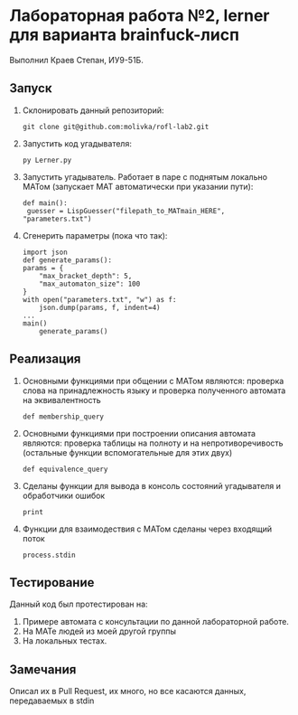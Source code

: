 # Лабораторная работа №2, lerner для варианта brainfuck-лисп

Выполнил Краев Степан, ИУ9-51Б.

## Запуск
1. Склонировать данный репозиторий:
    ```
    git clone git@github.com:molivka/rofl-lab2.git
    ```
2. Запустить код угадывателя:
    ```
    py Lerner.py
    ```
3. Запустить угадыватель. Работает в паре с поднятым локально МАТом (запускает МАТ автоматически при указании пути):
   ```
   def main():
    guesser = LispGuesser("filepath_to_MATmain_HERE", "parameters.txt")
   ```
4. Сгенерить параметры (пока что так):
   ```
   import json
   def generate_params():
   params = {
       "max_bracket_depth": 5,
       "max_automaton_size": 100
   }
   with open("parameters.txt", "w") as f:
       json.dump(params, f, indent=4)
   ...
   main()
       generate_params()
   ```

## Реализация
1. Основными функциями при общении с МАТом являются: проверка слова на принадлежность языку и проверка полученного автомата на эквивалентность
    ```
    def membership_query 
    ```
2. Основными функциями при построении описания автомата являются: проверка таблицы на полноту и на непротиворечивость (остальные функции вспомогательные для этих двух)
    ```
    def equivalence_query
    ```
3. Сделаны функции для вывода в консоль состояний угадывателя и обработчики ошибок
    ```
    print
    ```
4. Функции для взаимодествия с МАТом сделаны через входящий поток
    ```
    process.stdin
    ```

## Тестирование
Данный код был протестирован на:
   1. Примере автомата с консультации по данной лабораторной работе.
   3. На МАТе людей из моей другой группы
   4. На локальных тестах.

## Замечания
Описал их в Pull Request, их много, но все касаются данных, передаваемых в stdin
